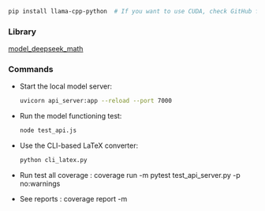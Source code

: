 ```bash
pip install llama-cpp-python  # If you want to use CUDA, check GitHub for instructions.
```

### Library
[model_deepseek_math](https://huggingface.co/Theta-Lev/deepseek-math-7b-base-Q8_0-GGUF)

### Commands
- Start the local model server:
    ```bash
    uvicorn api_server:app --reload --port 7000
    ```

- Run the model functioning test:
    ```bash
    node test_api.js
    ```

- Use the CLI-based LaTeX converter:
    ```bash
    python cli_latex.py
    ```

- Run test all coverage : coverage run -m pytest test_api_server.py -p no:warnings 

- See reports : coverage report -m

